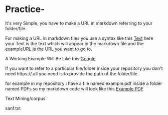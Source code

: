 # Practice-


It's very Simple, you have to make a URL in markdown referring to your folder/file.

For making a URL in markdown files you use a syntax like this [Text](exampleURL) 
here your Text is the text which will appear in the markdown file and the exampleURL is the URL you want to go to.

A Working Example Will Be Like this [Google](https://google.com).

If you want to refer to a particular file/folder inside your repository you don't need https:// all you need is to provide the path of the folder/file

for example in my repository i have a file named example.pdf inside a folder 
named PDFs so my markdown code will look like this [Example PDF](Practice-/PDFs/ExamplePDF.pdf)


Text Mining/corpus

sanf.txt


